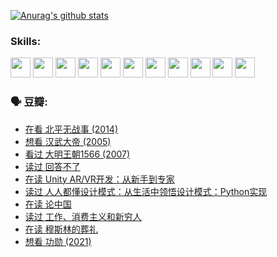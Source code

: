 
[![Anurag's github stats](https://github-readme-stats.vercel.app/api?username=w940853815)](https://github.com/anuraghazra/github-readme-stats)

### Skills:

<code><img height="32" src="https://cdn.jsdelivr.net/npm/simple-icons@v5/icons/python.svg"></code>
<code><img height="32" src="https://cdn.jsdelivr.net/npm/simple-icons@v5/icons/javascript.svg"></code>
<code><img height="32" src="https://cdn.jsdelivr.net/npm/simple-icons@v5/icons/django.svg"></code>
<code><img height="32" src="https://cdn.jsdelivr.net/npm/simple-icons@v5/icons/flask.svg"></code>
<code><img height="32" src="https://cdn.jsdelivr.net/npm/simple-icons@v5/icons/vuetify.svg"></code>
<code><img height="32" src="https://cdn.jsdelivr.net/npm/simple-icons@v5/icons/git.svg"></code>
<code><img height="32" src="https://cdn.jsdelivr.net/npm/simple-icons@v5/icons/docker.svg"></code>
<code><img height="32" src="https://cdn.jsdelivr.net/npm/simple-icons@v5/icons/postgresql.svg"></code>
<code><img height="32" src="https://cdn.jsdelivr.net/npm/simple-icons@v5/icons/elasticsearch.svg"></code>
<code><img height="32" src="https://cdn.jsdelivr.net/npm/simple-icons@v5/icons/macos.svg"></code>
<code><img height="32" src="https://cdn.jsdelivr.net/npm/simple-icons@v5/icons/linux.svg"></code>

### 🗣 豆瓣:

<!-- DOUBAN-ACTIVITIES:START -->
- [在看 北平无战事‎ (2014)](https://www.douban.com/people/136069238/status/3821449886/?_i=49041288)
- [想看 汉武大帝‎ (2005)](https://www.douban.com/people/136069238/status/3821405621/?_i=49041288)
- [看过 大明王朝1566‎ (2007)](https://www.douban.com/people/136069238/status/3821396719/?_i=49041288)
- [读过 回答不了](https://www.douban.com/people/136069238/status/3812155932/?_i=49041288)
- [在读 Unity AR/VR开发：从新手到专家](https://www.douban.com/people/136069238/status/3810864648/?_i=49041288)
- [读过 人人都懂设计模式：从生活中领悟设计模式：Python实现](https://www.douban.com/people/136069238/status/3806334005/?_i=49041288)
- [在读 论中国](https://www.douban.com/people/136069238/status/3805671678/?_i=49041288)
- [读过 工作、消费主义和新穷人](https://www.douban.com/people/136069238/status/3803834644/?_i=49041288)
- [在读 穆斯林的葬礼](https://www.douban.com/people/136069238/status/3802824932/?_i=49041288)
- [想看 功勋‎ (2021)](https://www.douban.com/people/136069238/status/3802127044/?_i=49041288)
<!-- DOUBAN-ACTIVITIES:END -->
<!--
**w940853815/w940853815** is a ✨ _special_ ✨ repository because its `README.md` (this file) appears on your GitHub profile.

Here are some ideas to get you started:

- 🔭 I’m currently working on ...
- 🌱 I’m currently learning ...
- 👯 I’m looking to collaborate on ...
- 🤔 I’m looking for help with ...
- 💬 Ask me about ...
- 📫 How to reach me: ...
- 😄 Pronouns: ...
- ⚡ Fun fact: ...
-->
